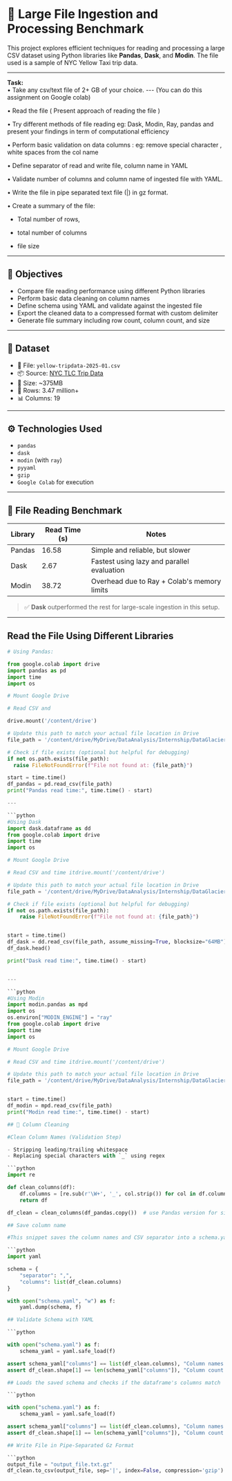 # 🚀 Large File Ingestion and Processing Benchmark

This project explores efficient techniques for reading and processing a large CSV dataset using Python libraries like **Pandas**, **Dask**, and **Modin**. The file used is a sample of NYC Yellow Taxi trip data.

---
<b>Task:</b> <br>
• Take any csv/text file of 2+ GB of your choice. --- (You can do this assignment on Google colab)

•  Read the file ( Present approach of reading the file )

•  Try different methods of file reading eg: Dask, Modin, Ray, pandas and present your findings in term of computational efficiency

•  Perform basic validation on data columns : eg: remove special character , white spaces from the col name

•  Define separator of read and write file, column name in YAML

• Validate number of columns and column name of ingested file with YAML.

• Write the file in pipe separated text file (|) in gz format.

• Create a summary of the file:

- Total number of rows,

- total number of columns

- file size

---

## 📌 Objectives

- Compare file reading performance using different Python libraries
- Perform basic data cleaning on column names
- Define schema using YAML and validate against the ingested file
- Export the cleaned data to a compressed format with custom delimiter
- Generate file summary including row count, column count, and size

---

## 📂 Dataset

- 📁 File: `yellow-tripdata-2025-01.csv`
- 📦 Source: [NYC TLC Trip Data](https://www.nyc.gov/site/tlc/about/tlc-trip-record-data.page)
- 🧮 Size: ~375MB
- 🔢 Rows: 3.47 million+
- 📊 Columns: 19

---

## ⚙️ Technologies Used

- `pandas`
- `dask`
- `modin` (with `ray`)
- `pyyaml`
- `gzip`
- `Google Colab` for execution

---

## 🚀 File Reading Benchmark

| **Library** | **Read Time (s)** | **Notes** |
|-------------|-------------------|-----------|
| Pandas      | 16.58             | Simple and reliable, but slower |
| Dask        | 2.67              | Fastest using lazy and parallel evaluation |
| Modin       | 38.72             | Overhead due to Ray + Colab's memory limits |

> ✅ **Dask** outperformed the rest for large-scale ingestion in this setup.

---
## Read the File Using Different Libraries

```python
# Using Pandas:

from google.colab import drive
import pandas as pd
import time
import os

# Mount Google Drive

# Read CSV and

drive.mount('/content/drive')

# Update this path to match your actual file location in Drive
file_path = '/content/drive/MyDrive/DataAnalysis/Internship/DataGlaciers/Week-6/yellow-tripdata-2025-01.csv'

# Check if file exists (optional but helpful for debugging)
if not os.path.exists(file_path):
  raise FileNotFoundError(f"File not found at: {file_path}")

start = time.time()
df_pandas = pd.read_csv(file_path)
print("Pandas read time:", time.time() - start)

---

```python
#Using Dask
import dask.dataframe as dd
from google.colab import drive
import time
import os

# Mount Google Drive

# Read CSV and time itdrive.mount('/content/drive')

# Update this path to match your actual file location in Drive
file_path = '/content/drive/MyDrive/DataAnalysis/Internship/DataGlaciers/Week-6/yellow-tripdata-2025-01.csv'

# Check if file exists (optional but helpful for debugging)
if not os.path.exists(file_path):
    raise FileNotFoundError(f"File not found at: {file_path}")


start = time.time()
df_dask = dd.read_csv(file_path, assume_missing=True, blocksize="64MB")
df_dask.head()

print("Dask read time:", time.time() - start)


---

```python
#Using Modin
import modin.pandas as mpd
import os
os.environ["MODIN_ENGINE"] = "ray"
from google.colab import drive
import time
import os

# Mount Google Drive

# Read CSV and time itdrive.mount('/content/drive')

# Update this path to match your actual file location in Drive
file_path = '/content/drive/MyDrive/DataAnalysis/Internship/DataGlaciers/Week-6/yellow-tripdata-2025-01.csv'


start = time.time()
df_modin = mpd.read_csv(file_path)
print("Modin read time:", time.time() - start)

## 🧹 Column Cleaning

#Clean Column Names (Validation Step)

- Stripping leading/trailing whitespace
- Replacing special characters with `_` using regex

```python
import re

def clean_columns(df):
    df.columns = [re.sub(r'\W+', '_', col.strip()) for col in df.columns]
    return df

df_clean = clean_columns(df_pandas.copy())  # use Pandas version for simplicity

## Save column name 

#This snippet saves the column names and CSV separator into a schema.yaml file for reference or reuse

```python
import yaml

schema = {
    "separator": ",",
    "columns": list(df_clean.columns)
}

with open("schema.yaml", "w") as f:
    yaml.dump(schema, f)

## Validate Schema with YAML

```python

with open("schema.yaml") as f:
    schema_yaml = yaml.safe_load(f)

assert schema_yaml["columns"] == list(df_clean.columns), "Column names don't match"
assert df_clean.shape[1] == len(schema_yaml["columns"]), "Column count mismatch"

## Loads the saved schema and checks if the dataframe's columns match

```python

with open("schema.yaml") as f:
    schema_yaml = yaml.safe_load(f)

assert schema_yaml["columns"] == list(df_clean.columns), "Column names don't match"
assert df_clean.shape[1] == len(schema_yaml["columns"]), "Column count mismatch"

## Write File in Pipe-Separated Gz Format

```python
output_file = "output_file.txt.gz"
df_clean.to_csv(output_file, sep='|', index=False, compression='gzip')


